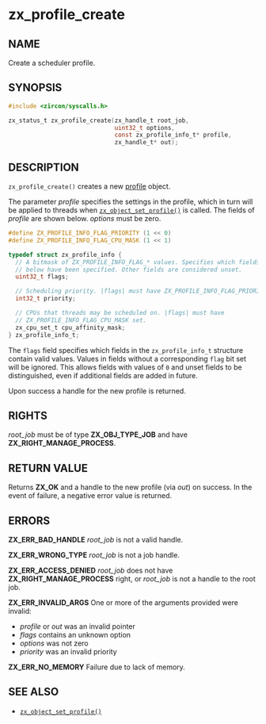 # zx_profile_create

## NAME

<!-- Updated by update-docs-from-abigen, do not edit. -->

Create a scheduler profile.

## SYNOPSIS

<!-- Updated by update-docs-from-abigen, do not edit. -->

```c
#include <zircon/syscalls.h>

zx_status_t zx_profile_create(zx_handle_t root_job,
                              uint32_t options,
                              const zx_profile_info_t* profile,
                              zx_handle_t* out);
```

## DESCRIPTION

`zx_profile_create()` creates a new [profile](/docs/zircon/objects/profile.md) object.

The parameter *profile* specifies the settings in the profile, which in turn
will be applied to threads when [`zx_object_set_profile()`] is called. The
fields of *profile* are shown below. *options* must be zero.

```c
#define ZX_PROFILE_INFO_FLAG_PRIORITY (1 << 0)
#define ZX_PROFILE_INFO_FLAG_CPU_MASK (1 << 1)

typedef struct zx_profile_info {
  // A bitmask of ZX_PROFILE_INFO_FLAG_* values. Specifies which fields
  // below have been specified. Other fields are considered unset.
  uint32_t flags;

  // Scheduling priority. |flags| must have ZX_PROFILE_INFO_FLAG_PRIORITY set.
  int32_t priority;

  // CPUs that threads may be scheduled on. |flags| must have
  // ZX_PROFILE_INFO_FLAG_CPU_MASK set.
  zx_cpu_set_t cpu_affinity_mask;
} zx_profile_info_t;
```

The `flags` field specifies which fields in the `zx_profile_info_t` structure
contain valid values. Values in fields without a corresponding `flag` bit set
will be ignored. This allows fields with values of `0` and unset fields to be
distinguished, even if additional fields are added in future.

Upon success a handle for the new profile is returned.

## RIGHTS

<!-- Updated by update-docs-from-abigen, do not edit. -->

*root_job* must be of type **ZX_OBJ_TYPE_JOB** and have **ZX_RIGHT_MANAGE_PROCESS**.

## RETURN VALUE

Returns **ZX_OK** and a handle to the new profile (via *out*) on success. In the
event of failure, a negative error value is returned.

## ERRORS

**ZX_ERR_BAD_HANDLE**  *root_job* is not a valid handle.

**ZX_ERR_WRONG_TYPE**  *root_job* is not a job handle.

**ZX_ERR_ACCESS_DENIED**  *root_job* does not have **ZX_RIGHT_MANAGE_PROCESS**
right, or *root_job* is not a handle to the root job.

**ZX_ERR_INVALID_ARGS**  One or more of the arguments provided were invalid:
  * *profile* or *out* was an invalid pointer
  * *flags* contains an unknown option
  * *options* was not zero
  * *priority* was an invalid priority

**ZX_ERR_NO_MEMORY**  Failure due to lack of memory.

## SEE ALSO

 - [`zx_object_set_profile()`]

<!-- References updated by update-docs-from-abigen, do not edit. -->

[`zx_object_set_profile()`]: object_set_profile.md
